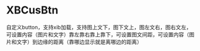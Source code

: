 # XBCusBtn
自定义button，支持xib加载，支持图上文下，图下文上，图左文右，图右文左，可设置内容（图片和文字）靠左靠右靠上靠下，可设置图文间距，可设置内容（图片和文字）到边缘的距离（靠哪边显示就是离哪边的距离）
